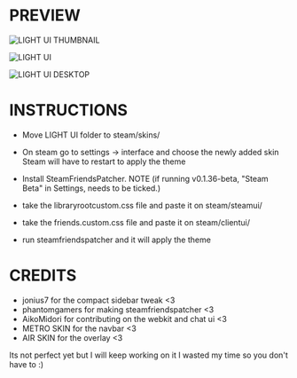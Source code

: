 # PREVIEW
![LIGHT UI THUMBNAIL](https://i.imgur.com/5iDtcYW.png)

![LIGHT UI](https://media.giphy.com/media/VGJmShrCh3vTgJhjKc/giphy.gif)

![LIGHT UI DESKTOP](https://i.imgur.com/tzwLe8I.png)

# INSTRUCTIONS
* Move LIGHT UI folder to steam/skins/

* On steam go to settings -> interface and choose the newly added skin
Steam will have to restart to apply the theme

* Install SteamFriendsPatcher. NOTE (if running v0.1.36-beta, "Steam Beta" in Settings, needs to be ticked.) 

* take the libraryrootcustom.css file and paste it on steam/steamui/
* take the friends.custom.css file and paste it on steam/clientui/
* run steamfriendspatcher and it will apply the theme

# CREDITS
* jonius7 for the compact sidebar tweak <3
* phantomgamers for making steamfriendspatcher <3
* AikoMidori for contributing on the webkit and chat ui <3
* METRO SKIN for the navbar <3
* AIR SKIN for the overlay <3


Its not perfect yet but I will keep working on it
I wasted my time so you don't have to :)
